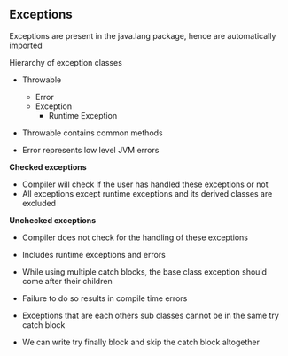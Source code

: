 ## Exceptions 

Exceptions are present in the java.lang package, hence are automatically imported

Hierarchy of exception classes
- Throwable
    - Error
    - Exception
        - Runtime Exception



- Throwable contains common methods
- Error represents low level JVM errors

**Checked exceptions**
- Compiler will check if the user has handled these exceptions or not
- All exceptions except runtime exceptions and its derived classes are excluded


**Unchecked exceptions**
- Compiler does not check for the handling of these exceptions
- Includes runtime exceptions and errors


- While using multiple catch blocks, the base class exception should come after their children
- Failure to do so results in compile time errors
- Exceptions that are each others sub classes cannot be in the same try catch block
- We can write try finally block and skip the catch block altogether




